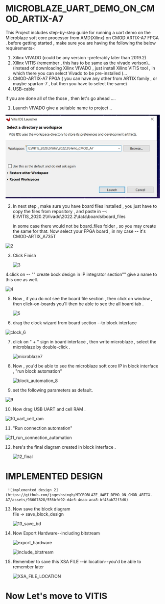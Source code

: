# MICROBLAZE_UART_DEMO_ON_CMOD_ARTIX-A7
This Project includes step-by-step guide for running a uart demo on the Microblaze soft core processor from AMD(Xilinx) on CMOD ARTIX-A7 FPGA .
before getting started , make sure you are having the following the below requirements-:
1. Xilinx VIVADO (could be any version -preferably later than 2019.2)
2. Xilinx VITIS  (remember , this has to be same as the vivado verison)..
   (instead of downloading Xilinx VIVADO , just install Xilinx VITIS tool , in which there you can select Vivado to be pre-installed )...
3. CMOD-ARTIX-A7 FPGA ( you can have any other from ARTIX family , or maybe spartan-7 , but then you have to select the same)
4. USB-cable

  if you are done all of the those , then let's go ahead .... 

1. Launch VIVADO
   give a suitable name to project ..
   
![01](01.jpg)


2. In next step , make sure you have board files installed , you just have to copy the
    files from repository , and paste in --: E:\VITIS_2020.2\Vivado\2022.2\data\boards\board_files


   in some case there would not be board_files folder , so you may create the same for that.
   Now select your FPGA board , in my case -- it's CMOD-ARTIX_A735T
   
![2](https://github.com/jogeshsingh/MICROBLAZE_UART_DEMO_ON_CMOD_ARTIX-A7/assets/98607828/e898d763-95b6-4ac7-8469-0e35469d7924)

3. Click Finish

   ![3](https://github.com/jogeshsingh/MICROBLAZE_UART_DEMO_ON_CMOD_ARTIX-A7/assets/98607828/94382b1b-4e58-4938-925b-d064290aa3cd)

4.click on -- "" create bock design in IP integrator section""
  give a name to this one as well.
  
  ![4](https://github.com/jogeshsingh/MICROBLAZE_UART_DEMO_ON_CMOD_ARTIX-A7/assets/98607828/6eb0fe07-8c3c-493a-a199-14119561180a)

5. Now , if you do not see the board file section , then click on window , then click-on-boards
   you'll then be able to see the all board tab .


   
   ![5](https://github.com/jogeshsingh/MICROBLAZE_UART_DEMO_ON_CMOD_ARTIX-A7/assets/98607828/5184c8eb-0c50-443a-a04a-84daac505da8)

6. drag the clock wizard from board section --to block interface

  ![clock_6](https://github.com/jogeshsingh/MICROBLAZE_UART_DEMO_ON_CMOD_ARTIX-A7/assets/98607828/6ca0dd16-c3e5-4a18-a9d4-30711ffee793)


7. click on " + " sign in board interface , then write microblaze , select the microblaze by
   double-click .

   ![microblaze7](https://github.com/jogeshsingh/MICROBLAZE_UART_DEMO_ON_CMOD_ARTIX-A7/assets/98607828/93f11589-6d8a-42a8-a3a2-44c2a3ab8056)

 8. Now  , you'd be able to see the microblaze soft core IP in block interface ,
     "run block automation"

     ![block_automation_8](https://github.com/jogeshsingh/MICROBLAZE_UART_DEMO_ON_CMOD_ARTIX-A7/assets/98607828/e869e4b8-a2d9-445d-b0d2-143e8c2d3059)

9.   set the following parameters as default.

   ![9](https://github.com/jogeshsingh/MICROBLAZE_UART_DEMO_ON_CMOD_ARTIX-A7/assets/98607828/76ad967b-cc21-4856-8611-4461ca3af6bb)

 10. Now drag USB UART and cell RAM .

   ![10_uart_cell_ram](https://github.com/jogeshsingh/MICROBLAZE_UART_DEMO_ON_CMOD_ARTIX-A7/assets/98607828/a6fbd575-51f6-45ca-9c43-140f213ac459)

11.  "Run connection automation"

  ![11_run_connection_automation](https://github.com/jogeshsingh/MICROBLAZE_UART_DEMO_ON_CMOD_ARTIX-A7/assets/98607828/e792664d-7849-42f8-b996-43f541e0b551)

12. here's the final diagram created in block interface .

     ![12_final](https://github.com/jogeshsingh/MICROBLAZE_UART_DEMO_ON_CMOD_ARTIX-A7/assets/98607828/5fba99d6-a11c-4bb6-952d-a86fcbfe019d)

   # IMPLEMENTED DESIGN
    
     ![implemented_design_2](https://github.com/jogeshsingh/MICROBLAZE_UART_DEMO_ON_CMOD_ARTIX-A7/assets/98607828/556bfd92-d4e3-4eaa-aca8-bf43ab72f3d6)

 13. Now save the block diagram    
     file -> save_block_design

     ![13_save_bd](https://github.com/jogeshsingh/MICROBLAZE_UART_DEMO_ON_CMOD_ARTIX-A7/assets/98607828/a74cfef5-06de-4354-83dd-7b4c4fc16ea6)

 14. Now Export Hardware--including bitstream
          
      ![export_hardware](https://github.com/jogeshsingh/MICROBLAZE_UART_DEMO_ON_CMOD_ARTIX-A7/assets/98607828/9287ee0d-dbb6-4603-bd69-11b48a274b23)

      ![include_bitstream](https://github.com/jogeshsingh/MICROBLAZE_UART_DEMO_ON_CMOD_ARTIX-A7/assets/98607828/f7a19716-4cea-49ac-b1cf-da72f262fa5a)

15. Remember to save this XSA FILE --in location--you'd be able to remember later

      ![XSA_FILE_LOCATION](https://github.com/jogeshsingh/MICROBLAZE_UART_DEMO_ON_CMOD_ARTIX-A7/assets/98607828/b77375a9-a049-4076-aadb-73c8cd373ec9)

 # Now Let's move to VITIS
 
    

   
   


